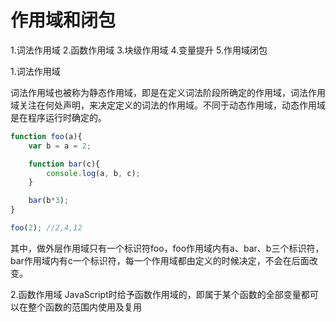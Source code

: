 # 作用域和闭包

1.词法作用域
2.函数作用域
3.块级作用域
4.变量提升
5.作用域闭包

1.词法作用域

词法作用域也被称为静态作用域，即是在定义词法阶段所确定的作用域，词法作用域关注在何处声明，来决定定义的词法的作用域。不同于动态作用域，动态作用域是在程序运行时确定的。

```js
function foo(a){
    var b = a = 2;

    function bar(c){
        console.log(a, b, c);
    }

    bar(b*3);
}

foo(2); //2,4,12
```
其中，做外层作用域只有一个标识符foo，foo作用域内有a、bar、b三个标识符，bar作用域内有c一个标识符，每一个作用域都由定义的时候决定，不会在后面改变。

2.函数作用域
JavaScript时给予函数作用域的，即属于某个函数的全部变量都可以在整个函数的范围内使用及复用